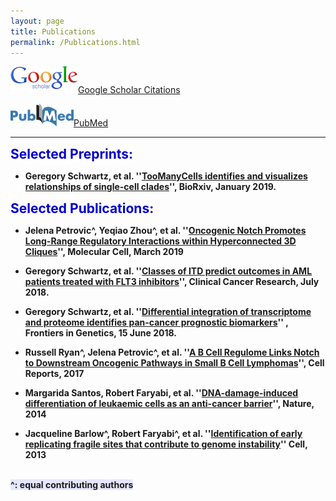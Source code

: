 ```yaml
---
layout: page
title: Publications
permalink: /Publications.html
---
```


[![Google](assets/Google_scholar_resize.gif "Google")](https://scholar.google.com/citations?hl=en&user=1BNY8YUAAAAJ&view_op=list_works&sortby=pubdate)[Google Scholar Citations](https://scholar.google.com/citations?hl=en&user=1BNY8YUAAAAJ&view_op=list_works&sortby=pubdate)

[![PubMed](assets/pubmedOrig_resize1.png "PubMed")](http://www.ncbi.nlm.nih.gov/pubmed?term=(Faryabi%2C%20Babak%5BAuthor%5D)%20OR%20Faryabi%2C%20Robert%5BAuthor%5D)[PubMed](http://www.ncbi.nlm.nih.gov/pubmed?term=(Faryabi%2C%20Babak%5BAuthor%5D)%20OR%20Faryabi%2C%20Robert%5BAuthor%5D)   

----
<strong><span style="font-size: 1.5em; font-weight: bold; color: #0000cc; background-color: #ffffff"> Selected Preprints:</span><strong>

+ Geregory Schwartz, et al. ''[TooManyCells identifies and visualizes relationships of single-cell clades](http://biorxiv.org/cgi/content/short/519660v1)'', BioRxiv, January 2019.

<strong><span style="font-size: 1.5em; font-weight: bold; color: #0000cc; background-color: #ffffff"> Selected Publications:</span><strong>

+ Jelena Petrovic^, Yeqiao Zhou^, et al. ''[Oncogenic Notch Promotes Long-Range Regulatory Interactions within Hyperconnected 3D Cliques](www.cell.com/molecular-cell/fulltext/S1097-2765(19)30006-1)'', Molecular Cell, March 2019
  
+ Geregory Schwartz, et al. ''[Classes of ITD predict outcomes in AML patients treated with FLT3 inhibitors](http://clincancerres.aacrjournals.org/content/25/2/573)'', Clinical Cancer Research, July 2018.

+ Geregory Schwartz, et al. ''[Differential integration of transcriptome and proteome identifies pan-cancer prognostic biomarkers](https://goo.gl/pvZ4Dn)'' , Frontiers in Genetics, 15 June 2018.

+ Russell Ryan^, Jelena Petrovic^, et al. ''[A B Cell Regulome Links Notch to Downstream Oncogenic Pathways in Small B Cell Lymphomas](https://www.sciencedirect.com/science/article/pii/S2211124717313712?via%3Dihub)'', Cell Reports, 2017

+ Margarida Santos, Robert Faryabi, et al. ''[DNA-damage-induced differentiation of leukaemic cells as an anti-cancer barrier](https://www.nature.com/articles/nature13483)'', Nature, 2014

+ Jacqueline Barlow^, Robert Faryabi^, et al. ''[Identification of early replicating fragile sites that contribute to genome instability](https://www.sciencedirect.com/science/article/pii/S0092867413000081?via%3Dihub)'' Cell, 2013

<br><strong><span style="background-color:rgb(230, 230, 255)">^: equal contributing authors</span><strong>
